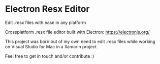 # Electron Resx Editor

Edit .resx files with ease in any platform

Crossplatform .resx file editor built with Electron: https://electronjs.org/

This project was born out of my own need to edit .resx files while working on Visual Studio for Mac in a Xamarin project.

Feel free to get in touch and/or contribute :)
